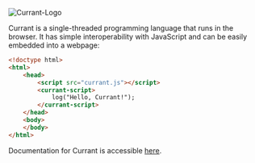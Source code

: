 ![Currant-Logo](./logo.png)

Currant is a single-threaded programming language that runs in the browser. It has simple interoperability with JavaScript and can be easily embedded into a webpage:

```html
<!doctype html>
<html>
    <head>
        <script src="currant.js"></script>
        <currant-script>
            log("Hello, Currant!");
        </currant-script>
    </head>
    <body>
    </body>
</html>
```

Documentation for Currant is accessible [here](https://currant.netlify.app).
